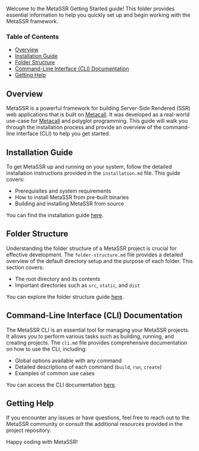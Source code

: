 
Welcome to the MetaSSR Getting Started guide! This folder provides essential information to help you quickly set up and begin working with the MetaSSR framework.

### Table of Contents

- [Overview](#overview)
- [Installation Guide](#installation-guide)
- [Folder Structure](#folder-structure)
- [Command-Line Interface (CLI) Documentation](#command-line-interface-cli-documentation)
- [Getting Help](#getting-help)

## Overview

MetaSSR is a powerful framework for building Server-Side Rendered (SSR) web applications that is built on [Metacall](https://github.com/metacall/core). It was developed as a real-world use-case for [Metacall](https://github.com/metacall/core) and polyglot programming. This guide will walk you through the installation process and provide an overview of the command-line interface (CLI) to help you get started.


## Installation Guide

To get MetaSSR up and running on your system, follow the detailed installation instructions provided in the `installation.md` file. This guide covers:

- Prerequisites and system requirements
- How to install MetaSSR from pre-built binaries
- Building and installing MetaSSR from source

You can find the installation guide [here](installation.md).

## Folder Structure

Understanding the folder structure of a MetaSSR project is crucial for effective development. The `folder-structure.md` file provides a detailed overview of the default directory setup and the purpose of each folder. This section covers:

- The root directory and its contents
- Important directories such as `src`, `static`, and `dist`

You can explore the folder structure guide [here](folder-structure.md).

## Command-Line Interface (CLI) Documentation

The MetaSSR CLI is an essential tool for managing your MetaSSR projects. It allows you to perform various tasks such as building, running, and creating projects. The `cli.md` file provides comprehensive documentation on how to use the CLI, including:

- Global options available with any command
- Detailed descriptions of each command (`build`, `run`, `create`)
- Examples of common use cases

You can access the CLI documentation [here](cli.md).

## Getting Help

If you encounter any issues or have questions, feel free to reach out to the MetaSSR community or consult the additional resources provided in the project repository.

Happy coding with MetaSSR!

